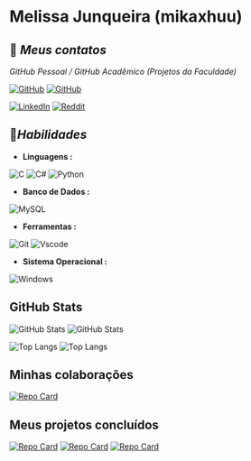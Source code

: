 # **Melissa Junqueira (mikaxhuu)**

## 🔗 ***Meus contatos***

_GitHub Pessoal / GitHub Acadêmico (Projetos da Faculdade)_

[![GitHub](https://img.shields.io/badge/GitHub-081534?style=for-the-badge&logo=github&logoColor=white)](https://github.com/mikaxhuu)                         [![GitHub](https://img.shields.io/badge/GitHub-11114E?style=for-the-badge&logo=github&logoColor=white)](https://github.com/melissa-junqueira)

[![LinkedIn](https://img.shields.io/badge/LinkedIn-0077B5?style=for-the-badge&logo=linkedin&logoColor=white)](https://www.linkedin.com/in/melissabjunqueira/) [![Reddit](https://img.shields.io/badge/Reddit-000?style=for-the-badge&logo=reddit&logoColor=FF4500)](https://www.reddit.com/u/mikaxhuu)

## 📌***Habilidades***

- **Linguagens :**

![C](https://img.shields.io/badge/C-00599C?style=for-the-badge&logo=c&logoColor=white) ![C#](https://img.shields.io/badge/C%23-239120?style=for-the-badge&logo=c-sharp&logoColor=white) ![Python](https://img.shields.io/badge/python-3670A0?style=for-the-badge&logo=python&logoColor=ffdd54)

- **Banco de Dados :**

![MySQL](https://img.shields.io/badge/MySQL-00000F?style=for-the-badge&logo=mysql&logoColor=white)

- **Ferramentas :**

![Git](https://img.shields.io/badge/GIT-E44C30?style=for-the-badge&logo=git&logoColor=white) ![Vscode](https://img.shields.io/badge/Vscode-007ACC?style=for-the-badge&logo=visual-studio-code&logoColor=white)

- **Sistema Operacional :**

![Windows](https://img.shields.io/badge/Windows-000?style=for-the-badge&logo=windows&logoColor=2CA5E0)

## GitHub Stats

![GitHub Stats](https://github-readme-stats.vercel.app/api?username=mikaxhuu&theme=transparent&bg_color=4a039c&border_color=0d001c&show_icons=true&icon_color=260052&title_color=000000&text_color=0c001a) ![GitHub Stats](https://github-readme-stats.vercel.app/api?username=melissa-junqueira&theme=transparent&bg_color=2f057d&border_color=0d001c&show_icons=true&icon_color=6b00b8&title_color=9a63ff&text_color=8d51fc)

![Top Langs](https://github-readme-stats-git-masterrstaa-rickstaa.vercel.app/api/top-langs/?username=mikaxhuu&layout=compact&bg_color=000008&border_color=FFF&title_color=7025c4&text_color=FFF) ![Top Langs](https://github-readme-stats-git-masterrstaa-rickstaa.vercel.app/api/top-langs/?username=melissa-junqueira&layout=compact&bg_color=000008&border_color=FFF&title_color=7025c4&text_color=FFF)

## Minhas colaborações

[![Repo Card](https://github-readme-stats.vercel.app/api/pin/?username=mikaxhuu&repo=dio-lab-open-source&bg_color=000&border_color=FFF&show_icons=true&icon_color=6b00b8&title_color=7025c4&text_color=FFF)](https://github.com/mikaxhuu/dio-lab-open-source)

## Meus projetos concluídos

[![Repo Card](https://github-readme-stats.vercel.app/api/pin/?username=melissa-junqueira&repo=SGNB&bg_color=000&border_color=FFF&show_icons=true&icon_color=6b00b8&title_color=7025c4&text_color=FFF)](https://github.com/melissa-junqueira/SGNB)
[![Repo Card](https://github-readme-stats.vercel.app/api/pin/?username=melissa-junqueira&repo=SGNB-Codigo&bg_color=000&border_color=FFF&show_icons=true&icon_color=6b00b8&title_color=7025c4&text_color=FFF)](https://github.com/melissa-junqueira/SGNB-Codigo)
[![Repo Card](https://github-readme-stats.vercel.app/api/pin/?username=eshernandes&repo=subox&bg_color=000&border_color=FFF&show_icons=true&icon_color=6b00b8&title_color=7025c4&text_color=FFF)](https://github.com/eshernandes/subox)